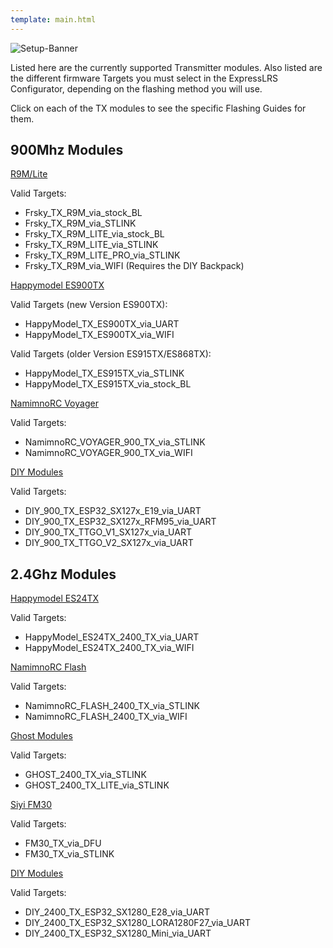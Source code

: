 ```yaml
---
template: main.html
---
```


![Setup-Banner](https://raw.githubusercontent.com/ExpressLRS/ExpressLRS-hardware/master/img/quick-start.png)

Listed here are the currently supported Transmitter modules. Also listed are the different firmware Targets you must select in the ExpressLRS Configurator, depending on the flashing method you will use.

Click on each of the TX modules to see the specific Flashing Guides for them.

## 900Mhz Modules

[R9M/Lite](../quick-start/tx-r9m.md)

Valid Targets:

- Frsky_TX_R9M_via_stock_BL
- Frsky_TX_R9M_via_STLINK
- Frsky_TX_R9M_LITE_via_stock_BL
- Frsky_TX_R9M_LITE_via_STLINK
- Frsky_TX_R9M_LITE_PRO_via_STLINK
- Frsky_TX_R9M_via_WIFI (Requires the DIY Backpack)

[Happymodel ES900TX](../quick-start/tx-es900tx.md)

Valid Targets (new Version ES900TX):

- HappyModel_TX_ES900TX_via_UART
- HappyModel_TX_ES900TX_via_WIFI

Valid Targets (older Version ES915TX/ES868TX):

- HappyModel_TX_ES915TX_via_STLINK
- HappyModel_TX_ES915TX_via_stock_BL

[NamimnoRC Voyager](../quick-start/tx-voyager900.md)

Valid Targets:

- NamimnoRC_VOYAGER_900_TX_via_STLINK
- NamimnoRC_VOYAGER_900_TX_via_WIFI

[DIY Modules](../quick-start/tx-diy900.md)

Valid Targets:

- DIY_900_TX_ESP32_SX127x_E19_via_UART
- DIY_900_TX_ESP32_SX127x_RFM95_via_UART
- DIY_900_TX_TTGO_V1_SX127x_via_UART
- DIY_900_TX_TTGO_V2_SX127x_via_UART

## 2.4Ghz Modules

[Happymodel ES24TX](../quick-start/tx-es24tx.md)

Valid Targets:

- HappyModel_ES24TX_2400_TX_via_UART
- HappyModel_ES24TX_2400_TX_via_WIFI

[NamimnoRC Flash](../quick-start/tx-flash2400.md)

Valid Targets:

- NamimnoRC_FLASH_2400_TX_via_STLINK
- NamimnoRC_FLASH_2400_TX_via_WIFI

[Ghost Modules](../quick-start/tx-ghost2400.md)

Valid Targets:

- GHOST_2400_TX_via_STLINK
- GHOST_2400_TX_LITE_via_STLINK

[Siyi FM30](../quick-start/tx-siyifm30.md)

Valid Targets:

- FM30_TX_via_DFU
- FM30_TX_via_STLINK

[DIY Modules](../quick-start/tx-diy.md)

Valid Targets:

- DIY_2400_TX_ESP32_SX1280_E28_via_UART
- DIY_2400_TX_ESP32_SX1280_LORA1280F27_via_UART
- DIY_2400_TX_ESP32_SX1280_Mini_via_UART